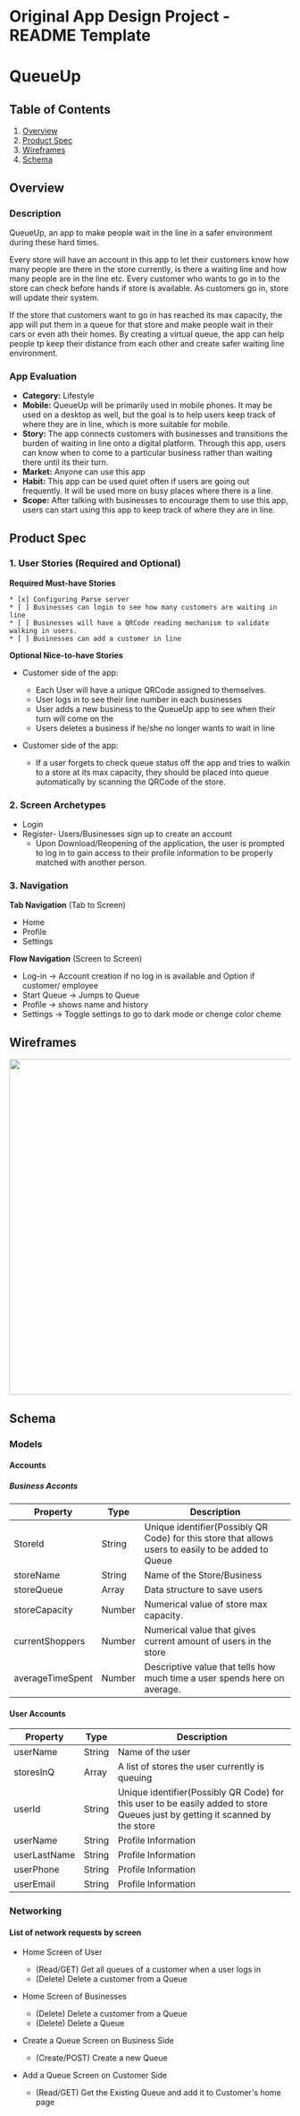 Original App Design Project - README Template
===

# QueueUp

## Table of Contents
1. [Overview](#Overview)
2. [Product Spec](#Product-Spec)
3. [Wireframes](#Wireframes)
4. [Schema](#Schema)

## Overview
### Description
QueueUp, an app to make people wait in the line in a safer environment during these hard times. 

Every store will have an account in this app to let their customers know how many people are there in the store currently, is there a waiting line and how many people are in the line etc. Every customer who wants to go in to the store can check before hands if store is available. As customers go in, store will update their system. 

If the store that customers want to go in has reached its max capacity, the app will put them in a queue for that store and make people wait in their cars or even ath their homes. By creating a virtual queue, the app can help people tp keep their distance from each other and create safer waiting line environment.

### App Evaluation

- **Category:** Lifestyle
- **Mobile:** QueueUp will be primarily used in mobile phones. It may be used on a desktop as well, but the goal is to help users keep track of where they are in line, which is more suitable for mobile.
- **Story:** The app connects customers with businesses and transitions the burden of waiting in line onto a digital platform. Through this app, users can know when to come to a particular business rather than waiting there until its their turn.
- **Market:** Anyone can use this app
- **Habit:** This app can be used quiet often if users are going out frequently. It will be used more on busy places where there is a line.
- **Scope:** After talking with businesses to encourage them to use this app, users can start using this app to keep track of where they are in line.

## Product Spec

### 1. User Stories (Required and Optional)

**Required Must-have Stories**

    * [x] Configuring Parse server
    * [ ] Businesses can login to see how many customers are waiting in line
    * [ ] Businesses will have a QRCode reading mechanism to validate walking in users.
    * [ ] Businesses can add a customer in line 

**Optional Nice-to-have Stories**
* Customer side of the app:
    * Each User will have a unique QRCode assigned to themselves.
    * User logs in to see their line number in each businesses
    * User adds a new business to the QueueUp app to see when their turn will come on the 
    * Users deletes a business if he/she no longer wants to wait in line

* Customer side of the app:
    * If a user forgets to check queue status off the app and tries to walkin to a store at its max capacity, they should be placed into queue automatically by scanning the QRCode of the store.

### 2. Screen Archetypes

* Login
* Register- Users/Businesses sign up to create an account 
   * Upon Download/Reopening of the application, the user is prompted to log in to gain access to their profile information to be properly matched with another person.

### 3. Navigation

**Tab Navigation** (Tab to Screen)

* Home
* Profile
* Settings



**Flow Navigation** (Screen to Screen)
* Log-in -> Account creation if no log in is available and Option if customer/ employee
* Start Queue -> Jumps to Queue
* Profile -> shows name and history
* Settings -> Toggle settings to go to dark mode or chenge color cheme
## Wireframes
<img src="https://i.imgur.com/BVNogHs.png" width=600>

## Schema 
### Models

#### Accounts

##### Business Acconts
| Property | Type     | Description  |
| -------- | -------- | ------------ |
| StoreId  | String | Unique identifier(Possibly QR Code) for this store that allows users to easily to be added to Queue |
| storeName | String | Name of the Store/Business |
| storeQueue | Array | Data structure to save users |
| storeCapacity | Number | Numerical value of store max capacity. |
| currentShoppers | Number | Numerical value that gives current amount of users in the store|
| averageTimeSpent | Number | Descriptive value that tells how much time a user spends here on average. |



#### User Accounts
| Property | Type     | Description  |
| -------- | -------- | ------------ |
| userName     | String     | Name of the user |
| storesInQ     | Array     | A list of stores the user currently is queuing |
| userId     | String     | Unique identifier(Possibly QR Code) for this user to be easily added to store Queues just by getting it scanned by the store |
| userName | String     | Profile Information |
| userLastName | String     | Profile Information |
| userPhone | String     | Profile Information |
| userEmail | String     | Profile Information |


### Networking

#### List of network requests by screen

- Home Screen of User
    - (Read/GET) Get all queues of a customer when a user logs in
    - (Delete) Delete a customer from a Queue

- Home Screen of Businesses
    - (Delete) Delete a customer from a Queue
    - (Delete) Delete a Queue

- Create a Queue Screen on Business Side
    - (Create/POST) Create a new Queue

- Add a Queue Screen on Customer Side
    - (Read/GET) Get the Existing Queue and add it to Customer's home page
